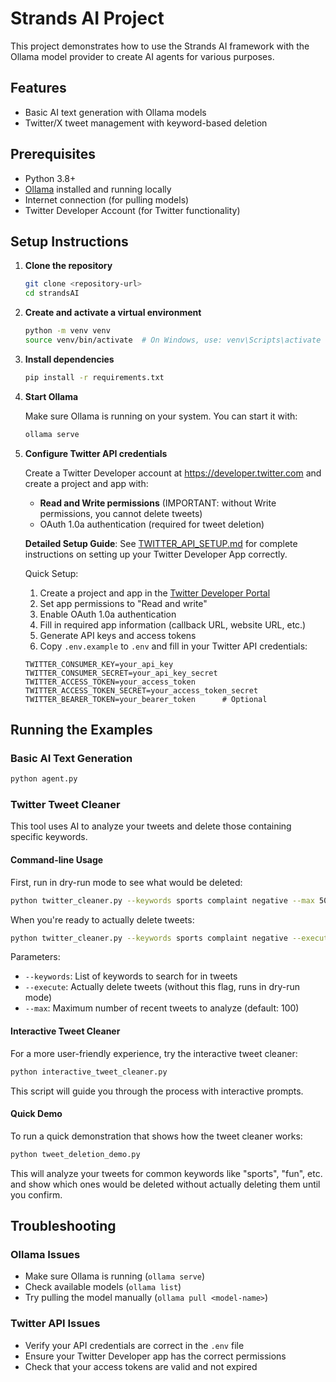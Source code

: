 # Strands AI Project

This project demonstrates how to use the Strands AI framework with the Ollama model provider to create AI agents for various purposes.

## Features

- Basic AI text generation with Ollama models
- Twitter/X tweet management with keyword-based deletion

## Prerequisites

- Python 3.8+
- [Ollama](https://ollama.com/) installed and running locally
- Internet connection (for pulling models)
- Twitter Developer Account (for Twitter functionality)

## Setup Instructions

1. **Clone the repository**
   ```bash
   git clone <repository-url>
   cd strandsAI
   ```

2. **Create and activate a virtual environment**
   ```bash
   python -m venv venv
   source venv/bin/activate  # On Windows, use: venv\Scripts\activate
   ```

3. **Install dependencies**
   ```bash
   pip install -r requirements.txt
   ```

4. **Start Ollama**
   
   Make sure Ollama is running on your system. You can start it with:
   ```bash
   ollama serve
   ```

5. **Configure Twitter API credentials**

   Create a Twitter Developer account at https://developer.twitter.com and create a project and app with:
   - **Read and Write permissions** (IMPORTANT: without Write permissions, you cannot delete tweets)
   - OAuth 1.0a authentication (required for tweet deletion)

   **Detailed Setup Guide**: See [TWITTER_API_SETUP.md](TWITTER_API_SETUP.md) for complete instructions on setting up your Twitter Developer App correctly.

   Quick Setup:
   1. Create a project and app in the [Twitter Developer Portal](https://developer.twitter.com/en/portal/dashboard)
   2. Set app permissions to "Read and write"
   3. Enable OAuth 1.0a authentication
   4. Fill in required app information (callback URL, website URL, etc.)
   5. Generate API keys and access tokens
   6. Copy `.env.example` to `.env` and fill in your Twitter API credentials:
   ```
   TWITTER_CONSUMER_KEY=your_api_key
   TWITTER_CONSUMER_SECRET=your_api_key_secret
   TWITTER_ACCESS_TOKEN=your_access_token
   TWITTER_ACCESS_TOKEN_SECRET=your_access_token_secret
   TWITTER_BEARER_TOKEN=your_bearer_token      # Optional
   ```

## Running the Examples

### Basic AI Text Generation

```bash
python agent.py
```

### Twitter Tweet Cleaner

This tool uses AI to analyze your tweets and delete those containing specific keywords.

#### Command-line Usage

First, run in dry-run mode to see what would be deleted:

```bash
python twitter_cleaner.py --keywords sports complaint negative --max 50
```

When you're ready to actually delete tweets:

```bash
python twitter_cleaner.py --keywords sports complaint negative --execute --max 50
```

Parameters:
- `--keywords`: List of keywords to search for in tweets
- `--execute`: Actually delete tweets (without this flag, runs in dry-run mode)
- `--max`: Maximum number of recent tweets to analyze (default: 100)

#### Interactive Tweet Cleaner

For a more user-friendly experience, try the interactive tweet cleaner:

```bash
python interactive_tweet_cleaner.py
```

This script will guide you through the process with interactive prompts.

#### Quick Demo

To run a quick demonstration that shows how the tweet cleaner works:

```bash
python tweet_deletion_demo.py
```

This will analyze your tweets for common keywords like "sports", "fun", etc. and show which ones would be deleted without actually deleting them until you confirm.

## Troubleshooting

### Ollama Issues
- Make sure Ollama is running (`ollama serve`)
- Check available models (`ollama list`)
- Try pulling the model manually (`ollama pull <model-name>`)

### Twitter API Issues
- Verify your API credentials are correct in the `.env` file
- Ensure your Twitter Developer app has the correct permissions
- Check that your access tokens are valid and not expired
